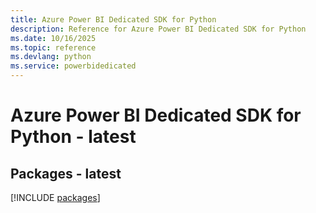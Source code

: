 ```yaml
---
title: Azure Power BI Dedicated SDK for Python
description: Reference for Azure Power BI Dedicated SDK for Python
ms.date: 10/16/2025
ms.topic: reference
ms.devlang: python
ms.service: powerbidedicated
---
```

# Azure Power BI Dedicated SDK for Python - latest
## Packages - latest
[!INCLUDE [packages](power-bi-dedicated-index.md)]